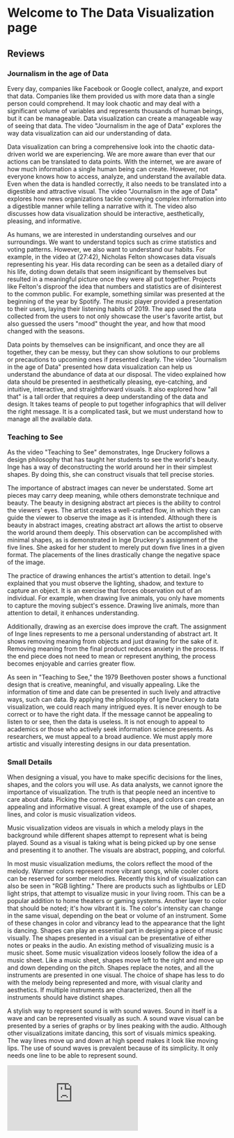 # Welcome to The Data Visualization page

## Reviews




### Journalism in the age of Data

 Every day, companies like Facebook or Google collect, analyze, and export that data. Companies like them provided us with more data than a single person could comprehend. It may look chaotic and may deal with a significant volume of variables and represents thousands of human beings, but it can be manageable. Data visualization can create a manageable way of seeing that data. The video "Journalism in the age of Data" explores the way data visualization can aid our understanding of data. 
 
 
Data visualization can bring a comprehensive look into the chaotic data-driven world we are experiencing. We are more aware than ever that our actions can be translated to data points. With the internet, we are aware of how much information a single human being can create.  However, not everyone knows how to access, analyze, and understand the available data. Even when the data is handled correctly, it also needs to be translated into a digestible and attractive visual. The video "Journalism in the age of Data" explores how news organizations tackle conveying complex information into a digestible manner while telling a narrative with it.  The video also discusses how data visualization should be interactive, aesthetically, pleasing, and informative. 


As humans, we are interested in understanding ourselves and our surroundings. We want to understand topics such as crime statistics and voting patterns. However, we also want to understand our habits. For example, in the video at (27:42), Nicholas Felton showcases data visuals representing his year. His data recording can be seen as a detailed diary of his life, doting down details that seem insignificant by themselves but resulted in a meaningful picture once they were all put together. Projects like Felton's disproof the idea that numbers and statistics are of disinterest to the common public. For example, something similar was presented at the beginning of the year by Spotify. The music player provided a presentation to their users, laying their listening habits of 2019. The app used the data collected from the users to not only showcase the user's favorite artist, but also guessed the users "mood" thought the year, and how that mood changed with the seasons.


Data points by themselves can be insignificant, and once they are all together, they can be messy, but they can show solutions to our problems or precautions to upcoming ones if presented clearly. The video "Journalism in the age of Data" presented how data visualization can help us understand the abundance of data at our disposal. The video explained how data should be presented in aesthetically pleasing, eye-catching, and intuitive, interactive, and straightforward visuals. It also explored how "all that" is a tall order that requires a deep understanding of the data and design. It takes teams of people to put together infographics that will deliver the right message. It is a complicated task, but we must understand how to manage all the available data.

### Teaching to See

As the video "Teaching to See" demonstrates, Inge Druckery follows a design philosophy that has taught her students to see the world's beauty. Inge has a way of deconstructing the world around her in their simplest shapes. By doing this, she can construct visuals that tell precise stories. 

The importance of abstract images can never be understated. Some art pieces may carry deep meaning, while others demonstrate technique and beauty. The beauty in designing abstract art pieces is the ability to control the viewers' eyes. The artist creates a well-crafted flow, in which they can guide the viewer to observe the image as it is intended. Although there is beauty in abstract images, creating abstract art allows the artist to observe the world around them deeply. This observation can be accomplished with minimal shapes, as is demonstrated in Inge Druckery's assignment of the five lines. She asked for her student to merely put down five lines in a given format. The placements of the lines drastically change the negative space of the image.

The practice of drawing enhances the artist's attention to detail. Inge's explained that you must observe the lighting, shadow, and texture to capture an object. It is an exercise that forces observation out of an individual. For example, when drawing live animals, you only have moments to capture the moving subject's essence. Drawing live animals, more than attention to detail, it enhances understanding. 

Additionally, drawing as an exercise does improve the craft. The assignment of Inge lines represents to me a personal understanding of abstract art. It shows removing meaning from objects and just drawing for the sake of it. Removing meaning from the final product reduces anxiety in the process. If the end piece does not need to mean or represent anything, the process becomes enjoyable and carries greater flow. 

As seen in "Teaching to See," the 1979 Beethoven poster shows a functional design that is creative, meaningful, and visually appealing. Like the information of time and date can be presented in such lively and attractive ways, such can data. By applying the philosophy of Igne Druckery to data visualization, we could reach many intrigued eyes. It is never enough to be correct or to have the right data. If the message cannot be appealing to listen to or see, then the data is useless. It is not enough to appeal to academics or those who actively seek information science presents. As researchers, we must appeal to a broad audience. We must apply more artistic and visually interesting designs in our data presentation.

### Small Details

When designing a visual, you have to make specific decisions for the lines, shapes, and the colors you will use. As data analysts, we cannot ignore the importance of visualization. The truth is that people need an incentive to care about data. Picking the correct lines, shapes, and colors can create an appealing and informative visual. A great example of the use of shapes, lines, and color is music visualization videos.

Music visualization videos are visuals in which a melody plays in the background while different shapes attempt to represent what is being played. Sound as a visual is taking what is being picked up by one sense and presenting it to another. The visuals are abstract, popping, and colorful.

In most music visualization mediums, the colors reflect the mood of the melody. Warmer colors represent more vibrant songs, while cooler colors can be reserved for somber melodies. Recently this kind of visualization can also be seen in "RGB lighting." There are products such as lightbulbs or LED light strips, that attempt to visualize music in your living room. This can be a popular addition to home theaters or gaming systems. Another layer to color that should be noted; it's how vibrant it is. The color's intensity can change in the same visual, depending on the beat or volume of an instrument. Some of these changes in color and vibrancy lead to the appearance that the light is dancing.
Shapes can play an essential part in designing a piece of music visually. The shapes presented in a visual can be presentative of either notes or peaks in the audio. An existing method of visualizing music is a music sheet. Some music visualization videos loosely follow the idea of a music sheet. Like a music sheet, shapes move left to the right and move up and down depending on the pitch. Shapes replace the notes, and all the instruments are presented in one visual. The choice of shape has less to do with the melody being represented and more, with visual clarity and aesthetics. If multiple instruments are characterized, then all the instruments should have distinct shapes.

A stylish way to represent sound is with sound waves. Sound in itself is a wave and can be represented visually as such. A sound wave visual can be presented by a series of graphs or by lines peaking with the audio. Although other visualizations imitate dancing, this sort of visuals mimics speaking. The way lines move up and down at high speed makes it look like moving lips. The use of sound waves is prevalent because of its simplicity. It only needs one line to be able to represent sound.

<iframe src="https://lmduarte.github.io/DV/general%20housework%20and%20laundry.html" frameborder="0" allowfullscreeen></iframe>
